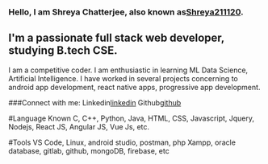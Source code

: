 ### Hello, I am Shreya Chatterjee, also known as[Shreya211120][github].

## I'm a passionate full stack web developer, studying B.tech CSE.

I am a competitive coder. 
I am enthusiastic in learning ML Data Science, Artificial Intelligence.
I have worked in several projects concerning to android app development, react native apps, progressive app development.


###Connect with me:
Linkedin[linkedin]
Github[github]


#Language Known
C, C++, Python, Java, HTML, CSS, Javascript, Jquery, Nodejs, React JS, Angular JS, Vue Js, etc.  


#Tools 
VS Code, Linux, android studio, postman, php Xampp, oracle database, gitlab, github, mongoDB, firebase, etc


<br />
<br />

[github]:https://github.com/Shreya211120
[linkedin]:https://www.linkedin.com/in/shreya211120/